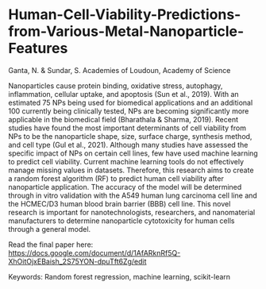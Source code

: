 # Human-Cell-Viability-Predictions-from-Various-Metal-Nanoparticle-Features
Ganta, N. & Sundar, S.
Academies of Loudoun, Academy of Science

Nanoparticles cause protein binding, oxidative stress, autophagy, inflammation, cellular uptake, and apoptosis (Sun et al., 2019). With an estimated 75 NPs being used for biomedical applications and an additional 100 currently being clinically tested, NPs are becoming significantly more applicable in the biomedical field (Bharathala & Sharma, 2019). Recent studies have found the most important determinants of cell viability from NPs to be the nanoparticle shape, size, surface charge, synthesis method, and cell type (Gul et al., 2021). Although many studies have assessed the specific impact of NPs on certain cell lines, few have used machine learning to predict cell viability. Current machine learning tools do not effectively manage missing values in datasets. Therefore, this research aims to create a random forest algorithm (RF) to predict human cell viability after nanoparticle application. The accuracy of the model will be determined through in vitro validation with the A549 human lung carcinoma cell line and the HCMEC/D3 human blood brain barrier (BBB) cell line.  This novel research is important for nanotechnologists, researchers, and nanomaterial manufacturers to determine nanoparticle cytotoxicity for human cells through a general model. 

Read the final paper here: https://docs.google.com/document/d/1AfARknRf5Q-XhOitOjxEBaish_2S75YON-dpuTft6Zg/edit

Keywords: Random forest regression, machine learning, scikit-learn

